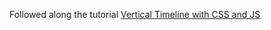 Followed along the tutorial
[Vertical Timeline with CSS and JS](http://webdesign.tutsplus.com/tutorials/building-a-vertical-timeline-with-css-and-a-touch-of-javascript--cms-26528)